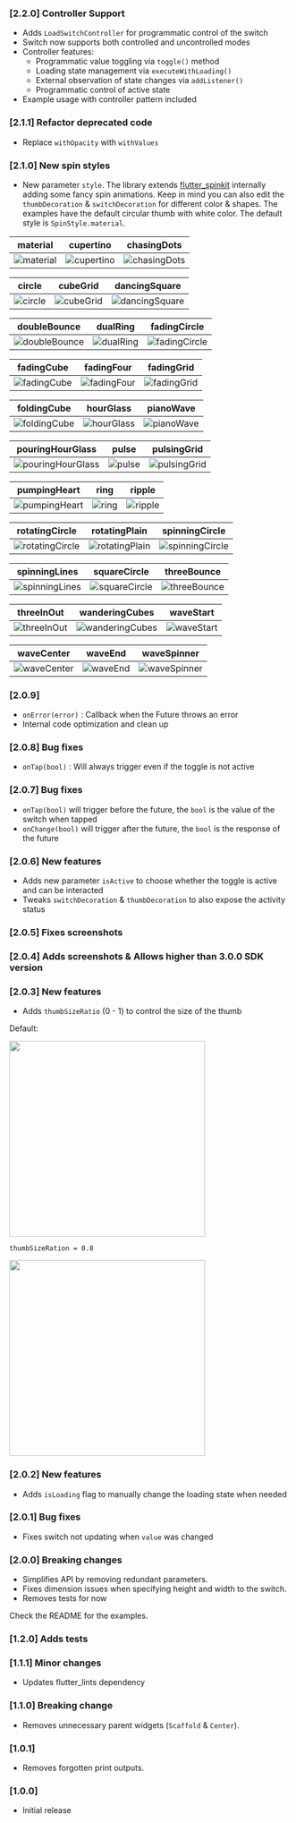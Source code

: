 ### [2.2.0] Controller Support

- Adds `LoadSwitchController` for programmatic control of the switch
- Switch now supports both controlled and uncontrolled modes
- Controller features:
  - Programmatic value toggling via `toggle()` method
  - Loading state management via `executeWithLoading()`
  - External observation of state changes via `addListener()`
  - Programmatic control of active state
- Example usage with controller pattern included

### [2.1.1] Refactor deprecated code

- Replace `withOpacity` with `withValues`

### [2.1.0] New spin styles

- New parameter `style`. The library extends [flutter_spinkit](https://pub.dev/packages/flutter_spinkit) internally adding some fancy spin animations. Keep in mind you can also edit the `thumbDecoration` & `switchDecoration` for different color & shapes. The examples have the default circular thumb with white color. The default style is `SpinStyle.material`.

| material                                                | cupertino                                                 | chasingDots                                                   |
| ------------------------------------------------------- | --------------------------------------------------------- | ------------------------------------------------------------- |
| ![material](https://i.imgur.com/i80tb2n.gif "material") | ![cupertino](https://i.imgur.com/ciOjjIx.gif "cupertino") | ![chasingDots](https://i.imgur.com/VnVZ7yW.gif "chasingDots") |

| circle                                              | cubeGrid                                                | dancingSquare                                                     |
| --------------------------------------------------- | ------------------------------------------------------- | ----------------------------------------------------------------- |
| ![circle](https://i.imgur.com/ePBR9xB.gif "circle") | ![cubeGrid](https://i.imgur.com/HhoyjuA.gif "cubeGrid") | ![dancingSquare](https://i.imgur.com/huQGF7f.gif "dancingSquare") |

| doubleBounce                                                    | dualRing                                                | fadingCircle                                                    |
| --------------------------------------------------------------- | ------------------------------------------------------- | --------------------------------------------------------------- |
| ![doubleBounce](https://i.imgur.com/XoNKCUb.gif "doubleBounce") | ![dualRing](https://i.imgur.com/YODTtaw.gif "dualRing") | ![fadingCircle](https://i.imgur.com/xMFMI6F.gif "fadingCircle") |

| fadingCube                                                  | fadingFour                                                  | fadingGrid                                                  |
| ----------------------------------------------------------- | ----------------------------------------------------------- | ----------------------------------------------------------- |
| ![fadingCube](https://i.imgur.com/s6jqcBy.gif "fadingCube") | ![fadingFour](https://i.imgur.com/1gL9G70.gif "fadingFour") | ![fadingGrid](https://i.imgur.com/HLHTVRw.gif "fadingGrid") |

| foldingCube                                                   | hourGlass                                                 | pianoWave                                                 |
| ------------------------------------------------------------- | --------------------------------------------------------- | --------------------------------------------------------- |
| ![foldingCube](https://i.imgur.com/OfOx9Ta.gif "foldingCube") | ![hourGlass](https://i.imgur.com/XuOZMuo.gif "hourGlass") | ![pianoWave](https://i.imgur.com/4omcY6m.gif "pianoWave") |

| pouringHourGlass                                                        | pulse                                             | pulsingGrid                                                   |
| ----------------------------------------------------------------------- | ------------------------------------------------- | ------------------------------------------------------------- |
| ![pouringHourGlass](https://i.imgur.com/qaDYkEk.gif "pouringHourGlass") | ![pulse](https://i.imgur.com/XviSAH5.gif "pulse") | ![pulsingGrid](https://i.imgur.com/XkvLuSm.gif "pulsingGrid") |

| pumpingHeart                                                    | ring                                            | ripple                                              |
| --------------------------------------------------------------- | ----------------------------------------------- | --------------------------------------------------- |
| ![pumpingHeart](https://i.imgur.com/J6jG4pT.gif "pumpingHeart") | ![ring](https://i.imgur.com/nDKRcu9.gif "ring") | ![ripple](https://i.imgur.com/Cdz31l9.gif "ripple") |

| rotatingCircle                                                      | rotatingPlain                                                     | spinningCircle                                                      |
| ------------------------------------------------------------------- | ----------------------------------------------------------------- | ------------------------------------------------------------------- |
| ![rotatingCircle](https://i.imgur.com/HFmZVvd.gif "rotatingCircle") | ![rotatingPlain](https://i.imgur.com/ZRw7ZAk.gif "rotatingPlain") | ![spinningCircle](https://i.imgur.com/7EvBfP4.gif "spinningCircle") |

| spinningLines                                                     | squareCircle                                                    | threeBounce                                                   |
| ----------------------------------------------------------------- | --------------------------------------------------------------- | ------------------------------------------------------------- |
| ![spinningLines](https://i.imgur.com/bZdiHNM.gif "spinningLines") | ![squareCircle](https://i.imgur.com/OBJsoEO.gif "squareCircle") | ![threeBounce](https://i.imgur.com/suMlo79.gif "threeBounce") |

| threeInOut                                                  | wanderingCubes                                                      | waveStart                                                 |
| ----------------------------------------------------------- | ------------------------------------------------------------------- | --------------------------------------------------------- |
| ![threeInOut](https://i.imgur.com/Vz4QCWh.gif "threeInOut") | ![wanderingCubes](https://i.imgur.com/S7W2jHT.gif "wanderingCubes") | ![waveStart](https://i.imgur.com/Tnlsbdo.gif "waveStart") |

| waveCenter                                                  | waveEnd                                               | waveSpinner                                                   |
| ----------------------------------------------------------- | ----------------------------------------------------- | ------------------------------------------------------------- |
| ![waveCenter](https://i.imgur.com/MX7SHbN.gif "waveCenter") | ![waveEnd](https://i.imgur.com/BMLUprM.gif "waveEnd") | ![waveSpinner](https://i.imgur.com/9geWUc6.gif "waveSpinner") |

### [2.0.9]

- `onError(error)` : Callback when the Future throws an error
- Internal code optimization and clean up

### [2.0.8] Bug fixes

- `onTap(bool)` : Will always trigger even if the toggle is not active

### [2.0.7] Bug fixes

- `onTap(bool)` will trigger before the future, the `bool` is the value of the switch when tapped
- `onChange(bool)` will trigger after the future, the `bool` is the response of the future

### [2.0.6] New features

- Adds new parameter `isActive` to choose whether the toggle is active and can be interacted
- Tweaks `switchDecoration` & `thumbDecoration` to also expose the activity status

### [2.0.5] Fixes screenshots

### [2.0.4] Adds screenshots & Allows higher than 3.0.0 SDK version

### [2.0.3] New features

- Adds `thumbSizeRatio` (0 - 1) to control the size of the thumb

Default:

<img src="https://i.imgur.com/LdHfQU4.png" width="350px"></img>

`thumbSizeRation = 0.8`

<img src="https://i.imgur.com/0FJ185A.png" width="350px"></img>

### [2.0.2] New features

- Adds `isLoading` flag to manually change the loading state when needed

### [2.0.1] Bug fixes

- Fixes switch not updating when `value` was changed

### [2.0.0] Breaking changes

- Simplifies API by removing redundant parameters.
- Fixes dimension issues when specifying height and width to the switch.
- Removes tests for now

Check the README for the examples.

### [1.2.0] Adds tests

### [1.1.1] Minor changes

- Updates flutter_lints dependency

### [1.1.0] Breaking change

- Removes unnecessary parent widgets (`Scaffold` & `Center`).

### [1.0.1]

- Removes forgotten print outputs.

### [1.0.0]

- Initial release
